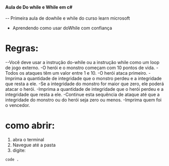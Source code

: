 
#### Aula de Do while e While em c#

-- Primeira aula de dowhile e while do curso learn microsoft


* Aprendendo como usar doWhile com confiança

# Regras:

--Você deve usar a instrução do-while ou a instrução while como um loop de jogo externo.
-O herói e o monstro começam com 10 pontos de vida.
-Todos os ataques têm um valor entre 1 e 10.
-O herói ataca primeiro.
-Imprima a quantidade de integridade que o monstro perdeu e a integridade que resta a ele.
-Se a integridade do monstro for maior que zero, ele poderá atacar o herói.
-Imprima a quantidade de integridade que o herói perdeu e a integridade que resta a ele.
-Continue esta sequência de ataque até que a integridade do monstro ou do herói seja zero ou menos.
-Imprima quem foi o vencedor.

# como abrir:
1. abra o terminal 
2. Navegue até a pasta 
3. digite:
``` bash 
code .


